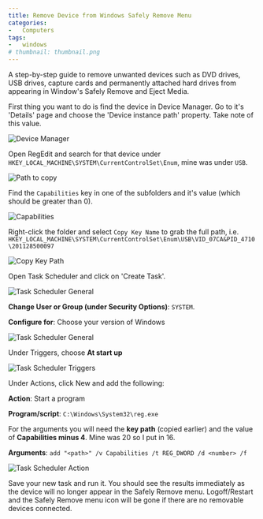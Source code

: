 ```yaml
---
title: Remove Device from Windows Safely Remove Menu
categories:
-   Computers
tags:
-   windows
# thumbnail: thumbnail.png
---
```


A step-by-step guide to remove unwanted devices such as DVD drives, USB drives, capture cards and permanently attached hard drives from appearing in Window's Safely Remove and Eject Media.

<!-- more -->

First thing you want to do is find the device in Device Manager. Go to it's 'Details' page and choose the 'Device instance path' property. Take note of this value.

![Device Manager]({{page.images}}/device-manager.PNG)

Open RegEdit and search for that device under `HKEY_LOCAL_MACHINE\SYSTEM\CurrentControlSet\Enum`, mine was under `USB`.

![Path to copy]({{page.images}}/regedit-path.PNG)

Find the `Capabilities` key in one of the subfolders and it's value (which should be greater than 0).

![Capabilities]({{page.images}}/unchanged-value.PNG)

Right-click the folder and select `Copy Key Name` to grab the full path, i.e. `HKEY_LOCAL_MACHINE\SYSTEM\CurrentControlSet\Enum\USB\VID_07CA&PID_4710\201128500097`

![Copy Key Path]({{page.images}}/copy-key-path.PNG)

Open Task Scheduler and click on 'Create Task'.

![Task Scheduler General]({{page.images}}/task-scheduler-create.PNG)

**Change User or Group (under Security Options)**: `SYSTEM`.

**Configure for**: Choose your version of Windows

![Task Scheduler General]({{page.images}}/task-scheduler-general.PNG)

Under Triggers, choose **At start up**

![Task Scheduler Triggers]({{page.images}}/task-scheduler-triggers.PNG)

Under Actions, click New and add the following:

**Action**: Start a program

**Program/script**: `C:\Windows\System32\reg.exe`

For the arguments you will need the **key path** (copied earlier) and the value of **Capabilities minus 4**. Mine was 20 so I put in 16.

**Arguments**: `add "<path>" /v Capabilities /t REG_DWORD /d <number> /f`

![Task Scheduler Action]({{page.images}}/task-scheduler-action.PNG)

Save your new task and run it. You should see the results immediately as the device will no longer appear in the Safely Remove menu. Logoff/Restart and the Safely Remove menu icon will be gone if there are no removable devices connected.

